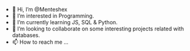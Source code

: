 - 👋 Hi, I’m @Menteshex
- 👀 I’m interested in Programming.
- 🌱 I’m currently learning JS, SQL & Python.
- 💞️ I’m looking to collaborate on some interesting projects related with databases.
- 📫 How to reach me ...

<!---
Menteshex/Menteshex is a ✨ special ✨ repository because its `README.md` (this file) appears on your GitHub profile.
You can click the Preview link to take a look at your changes.
--->
